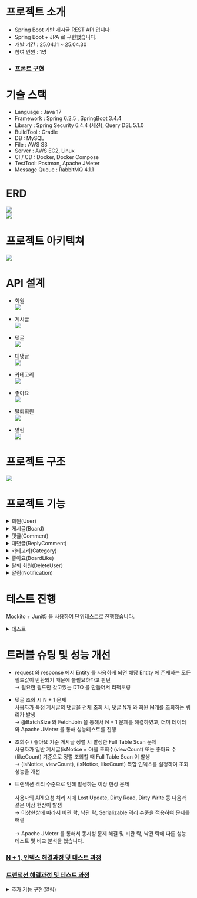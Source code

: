 # 프로젝트 소개
- Spring Boot 기반 게시글 REST API 입니다
- Spring Boot + JPA 로 구현했습니다.
- 개발 기간 : 25.04.11 ~ 25.04.30
- 참여 인원 : 1명
- ### [프론트 구현](https://github.com/kim00920/boardJSP)

# 기술 스택
- Language : Java 17
- Framework : Spring 6.2.5 , SpringBoot 3.4.4
- Library :  Spring Security 6.4.4 (세션), Query DSL 5.1.0
- BuildTool : Gradle
- DB : MySQL 
- File : AWS S3
- Server : AWS EC2, Linux
- CI / CD : Docker, Docker Compose
- TestTool: Postman, Apache JMeter 
- Message Queue : RabbitMQ 4.1.1

# ERD
<img src="https://github.com/user-attachments/assets/96a4da24-e94b-438d-8972-56806e840de4"/><br>
<img src="https://github.com/user-attachments/assets/99ea12ad-ea05-49d6-bb1d-7c7cb4bced8a"/><br>


# 프로젝트 아키텍쳐
<img src="https://github.com/user-attachments/assets/18f09049-fd95-4557-a2c5-595bf4d0ed6f"/>

# API 설계

- 회원<br>
<img src="https://github.com/user-attachments/assets/a402e034-f088-4def-8174-c14a2b010d5f"/><br>


- 게시글<br>
  <img src="https://github.com/user-attachments/assets/4bc8b2b1-4fef-40ca-82b2-c684bbba42a7"/><br>


- 댓글<br>
  <img src="https://github.com/user-attachments/assets/349bb5a8-a5e7-4147-9896-00186b245b9e"/><br>


- 대댓글<br>
  <img src="https://github.com/user-attachments/assets/d7f505a0-486f-47a6-bf6c-99021d8e5470"/><br>


- 카테고리<br>
  <img src="https://github.com/user-attachments/assets/58bccfec-3635-414a-9147-67952298809d"/><br>


- 좋아요<br>
  <img src="https://github.com/user-attachments/assets/102b7c12-85c9-4f0c-85db-2bbddbd9bbbf"/><br>


- 탈퇴회원<br>
  <img src="https://github.com/user-attachments/assets/fcbcfde5-c952-40e7-8333-8ba634035c15"/><br>


- 알림<br>
  <img src="https://github.com/user-attachments/assets/6360d74c-20a3-4886-a325-4f2598a0b419"/><br>


# 프로젝트 구조
<img src="https://github.com/user-attachments/assets/5dff28b4-fa2e-4f81-8577-91dd6e608d6f"/><br>


# 프로젝트 기능
<details>
<summary>회원(User)</summary>

- 내 정보 조회하기 <br>
- 회원 전체 조회<br>
- 회원 가입<br>
- 회원 가입시 로그인 중복 체크<br>
- 로그인<br>
- 회원 정보 수정<br>
- 회원 비밀번호 변경<br>
- 회원 탈퇴<br>

    + 탈퇴 시, 회원 테이블에서 삭제되며 탈퇴한 회원은 탈퇴한유저(DeleteUser) 테이블에 저장
</details>

<details>
<summary>게시글(Board)</summary>

- 게시글 조회<br>
  + 사용자가 게시글 조회수가 1 증가

- 게시글 전체 조회<br>
- 게시글 정렬 조회<br>
  + 일반 게시글 내에서 조회수(viewCount) 또는 좋아요(likeCount) 수로 정렬 조회


- 게시글 키워드 검색<br>

- 게시글 생성<br>
    + 게시글을 등록할 때 사용자는 제목, 내용, 카테고리를 필수로 설정
    + 이미지는 첨부하지 않거나 1개 이상 등록 가능
    + 이미지는 AWS S3 에 저장



- 게시글 수정<br>
- 게시글 공지글 설정<br>
- 게시글 삭제<br>

</details>

<details>
<summary>댓글(Comment)</summary>

- 댓글 생성<br>
- 댓글 조회<br>
- 댓글 수정<br>
- 댓글 삭제<br>

</details>

<details>
<summary>대댓글(ReplyComment)</summary>

- 대댓글 생성<br>
- 대댓글 수정<br>
- 대댓글 삭제<br>

</details>

<details>
<summary>카테고리(Category)</summary>

- 카테고리 생성<br>
- 카테고리 전체 조회<br>
- 카테고리 수정<br>
- 카테고리 삭제<br>

</details>

<details>
<summary>좋아요(BoardLike)</summary>

- 게시글 좋아요 조회<br>
- 좋아요 누르기<br>
- 좋아요 취소<br>

</details>

<details>
<summary>탈퇴 회원(DeleteUser)</summary>

- 탈퇴 회원 단건 조회<br>
- 탈퇴 회원 전체 조회<br>
- 탈퇴 회원 삭제<br>

</details>

<details>
<summary>알림(Notification)</summary>

- 알림 전체 조회<br>
- 회원이 읽지 않는 알림 개수 조회<br>
- 알림 읽음 처리<br>
- 알림 삭제<br>
 
++ 어떤 게시글에 좋아요를 누르면 그 작성자 회원에게 좋아요를 눌렀다는 알림메세지가 rabbitMQ 의 exchange , 라우팅 키 값을 통해 @RabbitListener 에서 알림 메세지를 생성한다<br>
++ 알림은 송신자 id, 수신자 id, 수신자의 게시글 id 를 갖고있으며, 같은 회원의 중복 알림 생성을 방지<br> 
</details>

# 테스트 진행
Mockito + Junit5 을 사용하여 단위테스트로 진행했습니다.

<details>
<summary>테스트</summary>


- 회원(User)<br>


  <img src="https://github.com/user-attachments/assets/a1ebde24-7dae-4b78-b6d3-09f1820ba780"/><br>


- 게시글(Board)<br>


  <img src="https://github.com/user-attachments/assets/94d1572a-ecff-4500-9a8c-629a912132b0"/><br>


- 댓글(Comment)<br>


  <img src="https://github.com/user-attachments/assets/bc402c14-475e-43cc-b23a-e01dd79bb44b"/><br>
  

- 대댓글(ReplyComment)<br>


  <img src="https://github.com/user-attachments/assets/a9f3438e-9d81-4bc4-b8e7-f8700e5cc992"/><br>


- 카테고리(Category)<br>

  <img src="https://github.com/user-attachments/assets/b80a4824-f1b3-4857-b94d-54c90f9a8f97"/><br>

- 좋아요(BoardLike)<br>


  <img src="https://github.com/user-attachments/assets/d118e2d4-df48-4ecb-92a9-c62065125099"/><br>

- 알림(Notification)<br>
  <img src="https://github.com/user-attachments/assets/c8af7841-a71d-45c7-bfe0-ae710d4d4a2a"/><br>
</details>


# 트러블 슈팅 및 성능 개선

- request 와 response 에서 Entity 를 사용하게 되면 해당 Entity 에 존재하는 모든 필드값이 반환되기 때문에 불필요하다고 판단<br>
→ 필요한 필드만 갖고있는 DTO 를 만들어서 리팩토링<br>

  

- 댓글 조회 시 N + 1 문제 <br>
사용자가 특정 게시글의 댓글을 전체 조회 시, 댓글 N개 와 회원 M개를 조회하는 쿼리가 발생  <br>
→ @BatchSize 와 FetchJoin 을 통해서 N + 1 문제를 해결하였고, 더미 데이터 와 Apache JMeter 를 통해 성능테스트를 진행<br>


  
- 조회수 / 좋아요 기준 게시글 정렬 시 발생한 Full Table Scan 문제  <br>
사용자가 일반 게시글(isNotice = 0)을 조회수(viewCount) 또는 좋아요 수(likeCount) 기준으로 정렬 조회할 때 Full Table Scan 이 발생  <br>
→ (isNotice, viewCount), (isNotice, likeCount) 복합 인덱스를 설정하여 조회 성능을 개선<br>


  
- 트랜잭션 격리 수준으로 인해 발생하는 이상 현상 문제<br>  
사용자의 API 요청 처리 시에 Lost Update, Dirty Read, Dirty Write 등 다음과 같은 이상 현상이 발생 <br> 
→ 이상현상에 따라서 비관 락, 낙관 락, Serializable 격리 수준을 적용하여 문제를 해결<br>  
→ Apache JMeter 를 통해서 동시성 문제 해결 및 비관 락, 낙관 락에 따른 성능 테스트 및 비교 분석을 했습니다.<br>

### [N + 1, 인덱스 해결과정 및 테스트 과정](https://kim00920.tistory.com/4)  
### [트랜잭션 해결과정 및 테스트 과정](https://kim00920.tistory.com/5)

<details>
<summary>추가 기능 구현(알림)</summary>

# 추가 기능 구현(07-08 갱신)
- 어떤 회원이 게시글에 좋아요를 눌렀을떄 게시글 작성자에게 게시글 좋아요를 눌렀다는 알림 메세지를 구현하고 싶었다

알림 기능을 구현하기 위해서 생각한 방법은 다음과 같다<br>

1. 스프링 AOP 에 있는 @Async 를 통해서 구현<br>
   장점 : 로컬에서도 쉽게 구현 및 처리가 가능하다<br>
   단점 : 로컬에서만 작동하기 때문에 확장성이 낮다, 장애가 발생했을떄 장애 복구가 힘들다<br><br>

2. Kafka 를 사용한다<br>
   장점 : 대용량 데이터에 처리에 능하며, 서비스 간 결합도를 최소화<br>
   단점 : 간단한 알림 메시지 시스템에는 너무 과한 선택이다<br><br>

3. RabbitMQ 를 사용한다<br>
   장점 : ACK 기반이므로 신뢰성있는 메시지 전송, Spring AMQP 를 통해 기존 프로젝트의 구조를 꺠지않으면서 사용가능<br>
   단점 : Kafka 에 비해 대용량처리에는 한계가 있지만, 게시글같이 단순 알림 메시지에는 적합 할 거라 생각<br>

→  RabbitMQ를 사용하기로 결정했다<br>

## 알림(Notification) 생성 및 처리과정
좋아요를 누른 회원(송신자)이 보낸 알림 메시지를 게시글 주인(송신자) 이 받는 기능을 만들거기 떄문에 다음과 같이 생성했다<br>
<img src="https://github.com/user-attachments/assets/30561998-9635-4b62-b6b4-30b95071f991"/><br>

1. 작성글 회원은 다른 회원이 좋아요를 누를떄마다 알림 메세지를 받게된다<br>
→ 이떄 알림 메시지를 만들때는 (송신자 id, 수신자 id, 수신자 게시글 id) 파라미터로 받게된다<br>

2. 이후 Rabbit MQ 빈 등록에서 설정한 경로로 convertAndSend(exchange, 라우팅 키, 알림 메시지 (json 직렬화)) 를 통해 큐 저장소에 저장되게된다<br>
<img src="https://github.com/user-attachments/assets/424f2ce7-f747-4a8c-b56d-e40e2471f96a"/><br>

3. 큐에 저장된 알림 메시지는 @RabbitListener 에서 꺼내오고, 아까 json 으로 받은 데이터를 객체로 역직렬화 후, Notification 을 저장한다<br>
<img src="https://github.com/user-attachments/assets/1ed16db6-617b-4edd-a592-981b6ba83647"/><br>

4. 만약에 송신자가 좋아요를 누르고 다시 취소하고를 반복하면 알림이 계속해서 갈 경우를 염려하여, (송신자 id, 수신자 id, 수신자 게시글 id) 가 DB 상에 존재할떄 return; 으로했다<br>
→ 그리고 기본적으로 생성된 알림 메시지의 읽은 여부는 false 로 하고 수신자가 그 알림을 눌렀을떄 읽음 처리(true) 로 바뀌게 구현했다<br>
<img src="https://github.com/user-attachments/assets/6fbd9917-9fa8-4984-bf35-8cdba24b0a07"/><br><br>


## 알림 API 흐름
1. 읽지 않는 알림 갱신 및 전체 조회<br>
![Image](https://github.com/user-attachments/assets/dd7483c0-1ffb-4fc5-ae9a-58f7c425a9da)<br>

2. 알림을 누르면 읽음 처리 및 갱신<br>
![Image](https://github.com/user-attachments/assets/450b70b8-189f-4307-96a2-27ad61e9acc8)<br>

3. 알림 삭제<br>
![Image](https://github.com/user-attachments/assets/2310e5c3-cb07-4c95-b759-43e80ee6732d)<br>

   
</details>

